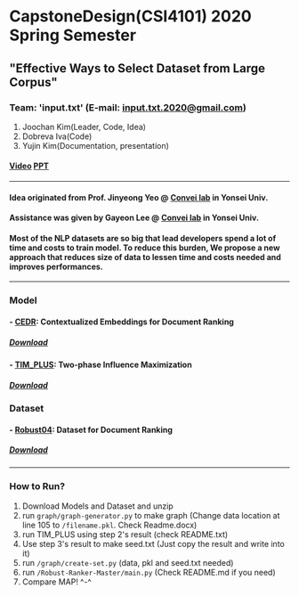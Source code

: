 # CapstoneDesign(CSI4101) 2020 Spring Semester
## "Effective Ways to Select Dataset from Large Corpus"
### Team: '**input.txt**' (E-mail: input.txt.2020@gmail.com)
  1. Joochan Kim(Leader, Code, Idea)
  2. Dobreva Iva(Code)
  3. Yujin Kim(Documentation, presentation)

#### [Video](https://drive.google.com/file/d/1izaw2MqWYFViPmLNyYPHrrCP-gJq0IKt/view?usp=sharing) [PPT](https://github.com/TikaToka/CapstoneSpring/blob/main/presentation/Effective%20Ways%20to%20Select%20Dataset%20from%20Large%20Corpus.pptx)

***

#### Idea originated from Prof. Jinyeong Yeo @ [Convei lab](http://convei.weebly.com/) in Yonsei Univ.
#### Assistance was given by Gayeon Lee @ [Convei lab](http://convei.weebly.com/) in Yonsei Univ.

#### Most of the NLP datasets are so big that lead developers spend a lot of time and costs to train model. To reduce this burden, We propose a new approach that reduces size of data to lessen time and costs needed and improves performances.

***

### Model

#### - [CEDR](https://arxiv.org/abs/1904.07094): Contextualized Embeddings for Document Ranking
##### [Download](https://drive.google.com/file/d/1Z3xbRuVaiAOb5ymUh8eanDxoG1FCrMao/view?usp=sharing)

#### - [TIM_PLUS](https://arxiv.org/abs/1404.0900): Two-phase Influence Maximization
##### [Download](https://drive.google.com/file/d/1uZPgHeL5Ao1HKL4J0j144oWimizhIPW9/view?usp=sharing)


### Dataset

#### - [Robust04](https://trec.nist.gov/data/robust/04.guidelines.html): Dataset for Document Ranking
##### [Download](https://drive.google.com/file/d/1YxqwHkHQvNWJOoNCva8j_kHFpKxrZXri/view?usp=sharing)

***

### How to Run?

1. Download Models and Dataset and unzip
2. run `graph/graph-generator.py` to make graph (Change data location at line 105 to `/filename.pkl`. Check Readme.docx) 
3. run TIM_PLUS using step 2's result (check README.txt)
4. Use step 3's result to make seed.txt (Just copy the result and write into it)
5. run `/graph/create-set.py` (data, pkl and seed.txt needed)
6. run `/Robust-Ranker-Master/main.py` (Check README.md if you need)
7. Compare MAP! ^-^
